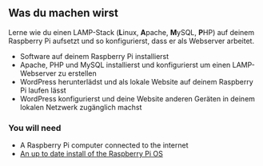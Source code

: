 ## Was du machen wirst
Lerne wie du einen LAMP-Stack (**L**inux, **A**pache, **M**ySQL, **P**HP) auf deinem Raspberry Pi aufsetzt und so konfigurierst, dass er als Webserver arbeitet.

 - Software auf deinem Raspberry Pi installierst
 - Apache, PHP und MySQL installierst und konfigurierst um einen LAMP-Webserver zu erstellen
 - WordPress herunterlädst und als lokale Website auf deinem Raspberry Pi laufen lässt
 - WordPress konfigurierst und deine Website anderen Geräten in deinem lokalen Netzwerk zugänglich machst


### You will need
- A Raspberry Pi computer connected to the internet
- [An up to date install of the Raspberry Pi OS](https://www.raspberrypi.org/downloads/)
